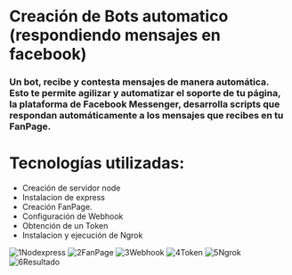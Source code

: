 # Creación de Bots automatico (respondiendo mensajes en facebook)

### Un bot, recibe y contesta mensajes de manera automática. Esto te permite agilizar y automatizar el soporte de tu página, la plataforma de Facebook Messenger, desarrolla scripts que respondan automáticamente a los mensajes que recibes en tu FanPage.

# Tecnologías utilizadas:
- Creación de servidor node
- Instalacion de express
- Creación FanPage.
- Configuración de Webhook
- Obtención de un Token
- Instalacion y ejecución de Ngrok

![1Nodexpress](https://user-images.githubusercontent.com/52976520/76582132-06804700-649b-11ea-97c1-e14bdcd92032.png)
![2FanPage](https://user-images.githubusercontent.com/52976520/76582355-9faf5d80-649b-11ea-88ab-ab963c966d48.JPG)
![3Webhook](https://user-images.githubusercontent.com/52976520/76582584-48f65380-649c-11ea-97e7-e98e77afa30b.png)
![4Token](https://user-images.githubusercontent.com/52976520/76582631-78a55b80-649c-11ea-90c1-0d27de80e4b2.png)
![5Ngrok](https://user-images.githubusercontent.com/52976520/76582803-e9e50e80-649c-11ea-89fd-30ae48df9f91.png)
![6Resultado](https://user-images.githubusercontent.com/52976520/76582829-084b0a00-649d-11ea-960b-4dd34f30f68f.png)


